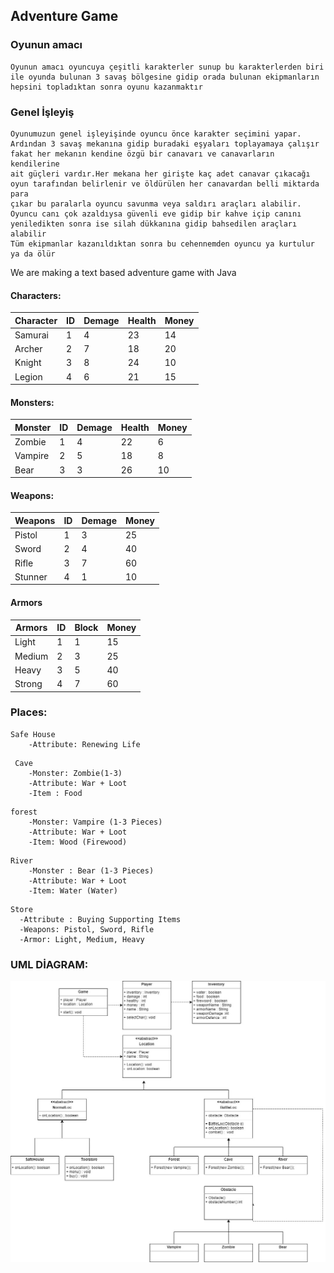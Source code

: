 ## Adventure Game

### Oyunun amacı

```
Oyunun amacı oyuncuya çeşitli karakterler sunup bu karakterlerden biri
ile oyunda bulunan 3 savaş bölgesine gidip orada bulunan ekipmanların 
hepsini topladıktan sonra oyunu kazanmaktır

```

### Genel İşleyiş 

```
Oyunumuzun genel işleyişinde oyuncu önce karakter seçimini yapar.
Ardından 3 savaş mekanına gidip buradaki eşyaları toplayamaya çalışır
fakat her mekanın kendine özgü bir canavarı ve canavarların kendilerine
ait güçleri vardır.Her mekana her girişte kaç adet canavar çıkacağı 
oyun tarafından belirlenir ve öldürülen her canavardan belli miktarda para
çıkar bu paralarla oyuncu savunma veya saldırı araçları alabilir.
Oyuncu canı çok azaldıysa güvenli eve gidip bir kahve içip canını 
yeniledikten sonra ise silah dükkanına gidip bahsedilen araçları alabilir
Tüm ekipmanlar kazanıldıktan sonra bu cehennemden oyuncu ya kurtulur
ya da ölür 

```

We are making a text based adventure game with Java

#### Characters:

| Character | ID  | Demage | Health | Money |
|-----------|-----|--------|--------|-------|
| Samurai   | 1   | 4      | 23     | 14    |
| Archer    | 2   | 7      | 18     | 20    |
| Knight    | 3   | 8      | 24     | 10    |
| Legion    | 4   | 6      | 21     | 15    |

#### Monsters:

| Monster | ID  | Demage | Health | Money |
|---------|-----|--------|--------|-------|
| Zombie  | 1   | 4      | 22     | 6     |
| Vampire | 2   | 5      | 18     | 8     |
| Bear    | 3   | 3      | 26     | 10    |
   
#### Weapons:
| Weapons | ID  | Demage | Money |
|---------|-----|--------|-------|
| Pistol  | 1   | 3      | 25    |
| Sword   | 2   | 4      | 40    |
| Rifle   | 3   | 7      | 60    |
| Stunner | 4   | 1      | 10    |

#### Armors

| Armors | ID  | Block | Money |
|--------|-----|-------|-------|
| Light  | 1   | 1     | 15    |
| Medium | 2   | 3     | 25    |
| Heavy  | 3   | 5     | 40    |
| Strong | 4   | 7     | 60    |

### Places: 

```
Safe House
    -Attribute: Renewing Life
```
```
 Cave
    -Monster: Zombie(1-3)
    -Attribute: War + Loot
    -Item : Food
```
```
forest
    -Monster: Vampire (1-3 Pieces)
    -Attribute: War + Loot
    -Item: Wood (Firewood)
```
```
River
    -Monster : Bear (1-3 Pieces)
    -Attribute: War + Loot
    -Item: Water (Water)
```
```
Store
  -Attribute : Buying Supporting Items
  -Weapons: Pistol, Sword, Rifle
  -Armor: Light, Medium, Heavy
```

###  UML DİAGRAM: 


![](AdventureGameUml/AdventureGameUml.jpg)